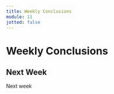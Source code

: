 ```yaml
---
title: Weekly Conclusions
module: 11
jotted: false
---
```


# Weekly Conclusions


## Next Week

Next week
